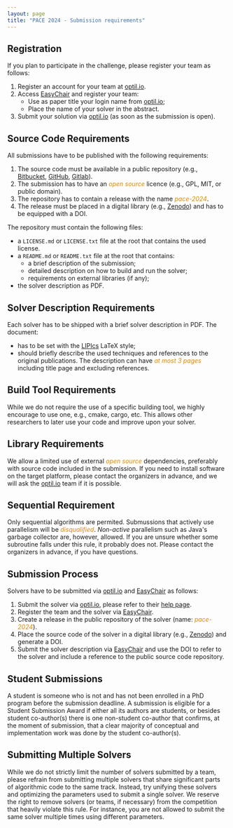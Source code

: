 ```yaml
---
layout: page 
title: "PACE 2024 - Submission requirements"
---
```


## Registration

If you plan to participate in the challenge, please register your team
as follows:

1. Register an account for your team at [optil.io](https://www.optil.io/optilion/login).
2. Access [EasyChair](https://easychair.org/conferences/?conf=pace2024) and register your team:
   - Use as paper title your login name from [optil.io](https://www.optil.io/optilion/login);
   - Place the name of your solver in the abstract.
3. Submit your solution via [optil.io](https://www.optil.io/optilion/login) (as soon as the submission is open).

## Source Code Requirements

All submissions have to be published with the following requirements:

1. The source code must be available in a public repository (e.g.,
   [Bitbucket](https://bitbucket.org), [GitHub](https://github.com),
   [Gitlab](https://gitlab.com)).      
2. The submission has to have an <em style="color:#db8a00">open
   source</em> licence (e.g., GPL, MIT, or public domain).   
3. The repository has to contain a release with the name <em
   style="color:#db8a00">pace-2024</em>.
4. The release must be placed in a digital library (e.g.,
      [Zenodo](https://zenodo.org/)) and has to be equipped with a DOI. 

The repository must contain the following files:

- a `LICENSE.md` or `LICENSE.txt` file at the root that contains the
  used license.
- a `README.md` or `README.txt` file at the root that contains:
  - a brief description of the submission;
  - detailed description on how to build and run the solver;
  - requirements on external libraries (if any);
- the solver description as PDF.

## Solver Description Requirements

Each solver has to be shipped with a brief solver description in
PDF. The document:

- has to be set with the
  [LIPIcs](https://www.dagstuhl.de/en/publications/lipics/instructions-for-authors/)
  LaTeX style;
- should briefly describe the used techniques and references to the original publications. The description can have <em
   style="color:#db8a00">at most 3 pages</em> including title page and excluding references.

## Build Tool Requirements

While we do not require the use of a specific building tool, we highly encourage to use one, e.g., cmake, cargo, etc.
This allows other researchers to later use your code and improve upon your solver. 

## Library Requirements

We allow a limited use of external <em style="color:#db8a00">open
source</em> dependencies, preferably with source code included in
the submission. If you need to install software on the target
platform, please contact the organizers in advance, and we will ask the
[optil.io](https://www.optil.io/optilion/about) team if it is
possible.

## Sequential Requirement

Only sequential algorithms are permited. Submussions that actively use
parallelism will be <em style="color:#db8a00">disqualified</em>. 
*Non-active* parallelism such as Java's garbage collector are, however,
allowed. If you are unsure whether some subroutine falls under this
rule, it probably does not. Please contact the organizers in advance, if
you have questions.

## Submission Process

Solvers have to be submitted via [optil.io](https://www.optil.io/) and
[EasyChair](https://easychair.org/conferences/?conf=pace2024) as
follows:

1. Submit the solver via [optil.io](https://www.optil.io/), please refer
      to their [help page](https://www.optil.io/optilion/help). 
2. Register the team and the solver via
   [EasyChair](https://easychair.org/conferences/?conf=pace2024). 
3. Create a release in the public repository of the solver (name:
      <em style="color:#db8a00">pace-2024</em>).    
4. Place the source code of the solver in a digital library (e.g.,
      [Zenodo](https://zenodo.org/)) and generate a DOI. 
5. Submit the solver description via
      [EasyChair](https://easychair.org/conferences/?conf=pace2024)
      and use the DOI to refer to the solver and include a reference
      to the public source code repository.	  

## Student Submissions

A student is someone who is not and has not been enrolled in a PhD
program before the submission deadline. A submission is eligible for a
Student Submission Award if either all its authors are students, or
besides student co-author(s) there is one non-student co-author that
confirms, at the moment of submission, that a clear majority of
conceptual and implementation work was done by the student
co-author(s).

## Submitting Multiple Solvers

While we do not strictly limit the number of solvers
submitted by a team, please refrain from submitting multiple solvers
that share significant parts of algorithmic code to the same track. Instead,
try unifying these solvers and optimizing the parameters used to
submit a single solver. We reserve the right to remove solvers (or
teams, if necessary) from the competition that heavily violate this
rule. For instance, you are not allowed to submit the same solver
multiple times using different parameters.
